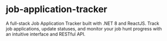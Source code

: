 # job-application-tracker
A full-stack Job Application Tracker built with .NET 8 and ReactJS. Track job applications, update statuses, and monitor your job hunt progress with an intuitive interface and RESTful API.
